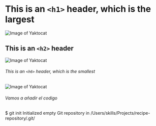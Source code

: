 # 
## 
### 
# This is an `<h1>` header, which is the largest

![Image of Yaktocat](https://octodex.github.com/images/yaktocat.png)

## This is an `<h2>` header

![Image of Yaktocat](https://octodex.github.com/images/yaktocat.png)

###### This is an `<h6>` header, which is the smallest

![Image of Yaktocat](https://octodex.github.com/images/yaktocat.png)


###### Vamos a añadir el codigo
$ git init
Initialized empty Git repository in /Users/skills/Projects/recipe-repository/.git/
